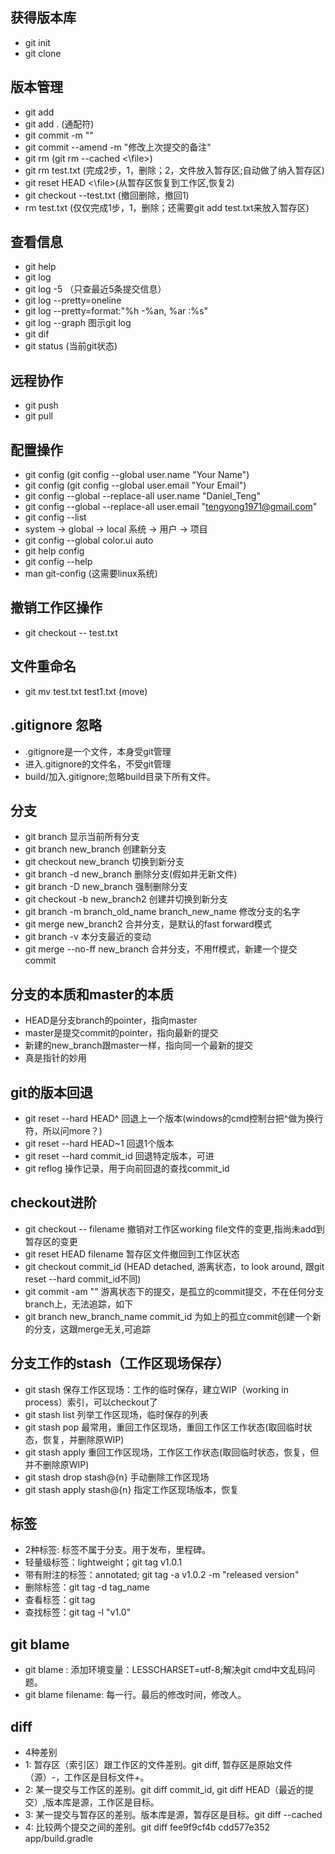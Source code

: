 ## 获得版本库

+ git init
+ git clone

## 版本管理

+ git add
+ git add . (通配符)
+ git commit -m ""
+ git commit --amend -m "修改上次提交的备注"
+ git rm (git rm --cached <\file>)
+ git rm test.txt (完成2步，1，删除；2，文件放入暂存区;自动做了纳入暂存区)
+ git reset HEAD <\file>(从暂存区恢复到工作区,恢复2)
+ git checkout --test.txt (撤回删除，撤回1)
+ rm test.txt (仅仅完成1步，1，删除；还需要git add test.txt来放入暂存区)

## 查看信息

+ git help
+ git log
+ git log -5 （只查最近5条提交信息）
+ git log --pretty=oneline
+ git log --pretty=format:"%h -%an, %ar :%s"
+ git log --graph 图示git log
+ git dif
+ git status (当前git状态)

## 远程协作

+ git push
+ git pull

## 配置操作

+ git config (git config --global user.name "Your Name")
+ git config (git config --global user.email "Your Email")
+ git config --global --replace-all user.name "Daniel_Teng"
+ git config --global --replace-all user.email "tengyong1971@gmail.com"
+ git config --list
+ system -> global -> local 系统 -> 用户 -> 项目
+ git config --global color.ui auto
+ git help config
+ git config --help
+ man git-config (这需要linux系统)

## 撤销工作区操作

+ git checkout -- test.txt

## 文件重命名

+ git mv test.txt test1.txt (move)

## .gitignore 忽略

+ .gitignore是一个文件，本身受git管理
+ 进入.gitignore的文件名，不受git管理
+ build/加入.gitignore;忽略build目录下所有文件。

## 分支

+ git branch 显示当前所有分支
+ git branch new_branch 创建新分支
+ git checkout new_branch 切换到新分支
+ git branch -d new_branch 删除分支(假如并无新文件)
+ git branch -D new_branch 强制删除分支
+ git checkout -b new_branch2 创建并切换到新分支
+ git branch -m branch_old_name branch_new_name 修改分支的名字
+ git merge new_branch2 合并分支，是默认的fast forward模式
+ git branch -v 本分支最近的变动
+ git merge --no-ff new_branch 合并分支，不用ff模式，新建一个提交commit

## 分支的本质和master的本质

+ HEAD是分支branch的pointer，指向master
+ master是提交commit的pointer，指向最新的提交
+ 新建的new_branch跟master一样，指向同一个最新的提交
+ 真是指针的妙用

## git的版本回退

+ git reset --hard HEAD^ 回退上一个版本(windows的cmd控制台把^做为换行符，所以问more？)
+ git reset --hard HEAD~1 回退1个版本
+ git reset --hard commit_id 回退特定版本，可进
+ git reflog 操作记录，用于向前回退的查找commit_id

## checkout进阶

+ git checkout -- filename 撤销对工作区working file文件的变更,指尚未add到暂存区的变更
+ git reset HEAD filename 暂存区文件撤回到工作区状态
+ git checkout commit_id (HEAD detached, 游离状态，to look around, 跟git reset --hard commit_id不同)
+ git commit -am "" 游离状态下的提交，是孤立的commit提交，不在任何分支branch上，无法追踪，如下
+ git branch new_branch_name commit_id 为如上的孤立commit创建一个新的分支，这跟merge无关,可追踪

## 分支工作的stash（工作区现场保存）

+ git stash 保存工作区现场：工作的临时保存，建立WIP（working in process）索引，可以checkout了
+ git stash list 列举工作区现场，临时保存的列表
+ git stash pop 最常用，重回工作区现场，重回工作区工作状态(取回临时状态，恢复，并删除原WIP)
+ git stash apply 重回工作区现场，工作区工作状态(取回临时状态，恢复，但并不删除原WIP)
+ git stash drop stash@{n} 手动删除工作区现场
+ git stash apply stash@{n} 指定工作区现场版本，恢复

## 标签

+ 2种标签: 标签不属于分支。用于发布，里程碑。
+ 轻量级标签：lightweight；git tag v1.0.1
+ 带有附注的标签：annotated; git tag -a v1.0.2 -m "released version"
+ 删除标签：git tag -d tag_name
+ 查看标签：git tag
+ 查找标签：git tag -l "v1.0"

## git blame

+ git blame : 添加环境变量：LESSCHARSET=utf-8;解决git cmd中文乱码问题。
+ git blame filename: 每一行。最后的修改时间，修改人。

## diff

+ 4种差别
+ 1: 暂存区（索引区）跟工作区的文件差别。git diff, 暂存区是原始文件（源）-，工作区是目标文件+。
+ 2: 某一提交与工作区的差别。git diff commit_id, git diff HEAD（最近的提交）,版本库是源，工作区是目标。
+ 3: 某一提交与暂存区的差别。版本库是源，暂存区是目标。git diff --cached
+ 4: 比较两个提交之间的差别。git diff fee9f9cf4b cdd577e352 app/build.gradle

